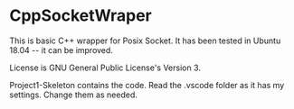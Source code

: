 # CppSocketWraper
This is basic C++ wrapper for Posix Socket. It has been tested in Ubuntu 18.04 -- it can be improved. 

License is GNU General Public License's Version 3.  

Project1-Skeleton contains the code. Read the .vscode folder as it has my settings. Change them as needed. 

